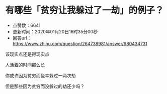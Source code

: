 # 有哪些「贫穷让我躲过了一劫」的例子？
- 点赞数：6641
- 更新时间：2020年01月20日16时35分00秒
- 回答url：https://www.zhihu.com/question/264738981/answer/980434731
<body>
 <p data-pid="ojHvHJsx">该现实点还是得现实点</p>
 <p data-pid="-nID_W14">人活着的时间那么长</p>
 <p data-pid="ogSHBvRG">你或许因为贫穷而侥幸躲过一两次劫</p>
 <p data-pid="r2GopA2F">但是那些因为贫穷而没躲过的劫还少吗？</p>
</body>